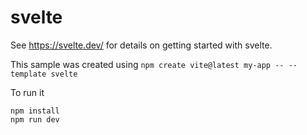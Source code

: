 # svelte

See https://svelte.dev/ for details on getting started with svelte.

This sample was created using `npm create vite@latest my-app -- --template svelte`

To run it 

```
npm install
npm run dev
```